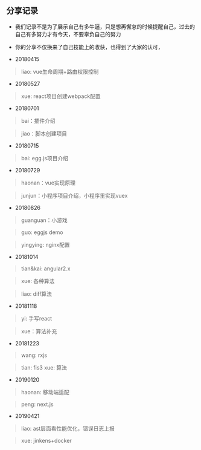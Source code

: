 ## 分享记录

- 我们记录不是为了展示自己有多牛逼，只是想再懈怠的时候提醒自己，过去的自己有多努力才有今天，不要辜负自己的努力
- 你的分享不仅换来了自己技能上的收获，也得到了大家的认可，


- 20180415
> liao: vue生命周期+路由权限控制
- 20180527
> xue: react项目创建webpack配置
- 20180701
> bai：插件介绍

> jiao：脚本创建项目
- 20180715
> bai: egg.js项目介绍
- 20180729
> haonan：vue实现原理

> junjun：小程序项目介绍，小程序里实现vuex
- 20180826
> guanguan：小游戏

> guo: eggjs demo

> yingying: nginx配置
- 20181014
> tian&kai: angular2.x 

> xue: 各种算法

> liao: diff算法
- 20181118
> yi: 手写react

> xue：算法补充
- 20181223
> wang: rxjs

> tian: fis3
> xue: 算法
- 20190120
> haonan: 移动端适配

> peng: next.js
- 20190421
> liao: ast层面看性能优化，错误日志上报

> xue: jinkens+docker
